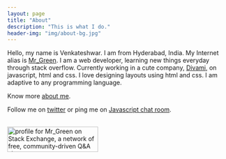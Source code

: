```yaml
---
layout: page
title: "About"
description: "This is what I do."
header-img: "img/about-bg.jpg"
---
```


Hello, my name is Venkateshwar. I am from Hyderabad, India. My Internet alias is [Mr_Green](http://stackexchange.com/users/1721750). I am a web developer, learning new things everyday through stack overflow. Currently working in a cute company,  [Divami](http://divami.com/), on javascript, html and css. I love designing layouts using html and css. I am adaptive to any programming language. 

Know more [about me](https://about.me/venkateshwark).

Follow me on [twitter](https://twitter.com/feedmeaddiction) or ping me on [Javascript chat room](http://chat.stackoverflow.com/rooms/17/javascript).

<p><a href="http://stackexchange.com/users/1721750"><br>
<img src="http://stackexchange.com/users/flair/1721750.png" width="208" height="58" alt="profile for Mr_Green on Stack Exchange, a network of free, community-driven Q&amp;A sites" title="profile for Mr_Green on Stack Exchange, a network of free, community-driven Q&amp;A sites"><br>
</a></p>
